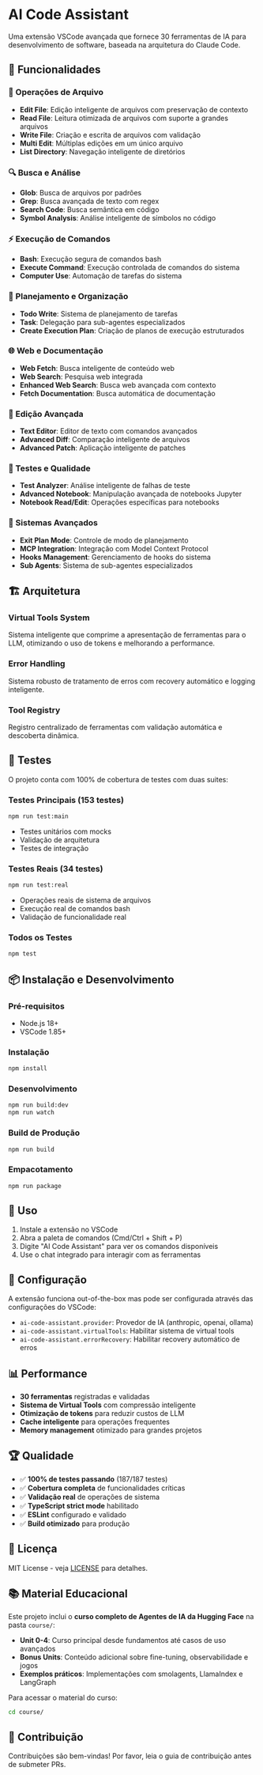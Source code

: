 # AI Code Assistant

Uma extensão VSCode avançada que fornece 30 ferramentas de IA para desenvolvimento de software, baseada na arquitetura do Claude Code.

## 🚀 Funcionalidades

### 📁 Operações de Arquivo
- **Edit File**: Edição inteligente de arquivos com preservação de contexto
- **Read File**: Leitura otimizada de arquivos com suporte a grandes arquivos
- **Write File**: Criação e escrita de arquivos com validação
- **Multi Edit**: Múltiplas edições em um único arquivo
- **List Directory**: Navegação inteligente de diretórios

### 🔍 Busca e Análise
- **Glob**: Busca de arquivos por padrões
- **Grep**: Busca avançada de texto com regex
- **Search Code**: Busca semântica em código
- **Symbol Analysis**: Análise inteligente de símbolos no código

### ⚡ Execução de Comandos
- **Bash**: Execução segura de comandos bash
- **Execute Command**: Execução controlada de comandos do sistema
- **Computer Use**: Automação de tarefas do sistema

### 🧠 Planejamento e Organização
- **Todo Write**: Sistema de planejamento de tarefas
- **Task**: Delegação para sub-agentes especializados
- **Create Execution Plan**: Criação de planos de execução estruturados

### 🌐 Web e Documentação
- **Web Fetch**: Busca inteligente de conteúdo web
- **Web Search**: Pesquisa web integrada
- **Enhanced Web Search**: Busca web avançada com contexto
- **Fetch Documentation**: Busca automática de documentação

### 📝 Edição Avançada
- **Text Editor**: Editor de texto com comandos avançados
- **Advanced Diff**: Comparação inteligente de arquivos
- **Advanced Patch**: Aplicação inteligente de patches

### 🧪 Testes e Qualidade
- **Test Analyzer**: Análise inteligente de falhas de teste
- **Advanced Notebook**: Manipulação avançada de notebooks Jupyter
- **Notebook Read/Edit**: Operações específicas para notebooks

### 🔧 Sistemas Avançados
- **Exit Plan Mode**: Controle de modo de planejamento
- **MCP Integration**: Integração com Model Context Protocol
- **Hooks Management**: Gerenciamento de hooks do sistema
- **Sub Agents**: Sistema de sub-agentes especializados

## 🏗️ Arquitetura

### Virtual Tools System
Sistema inteligente que comprime a apresentação de ferramentas para o LLM, otimizando o uso de tokens e melhorando a performance.

### Error Handling
Sistema robusto de tratamento de erros com recovery automático e logging inteligente.

### Tool Registry
Registro centralizado de ferramentas com validação automática e descoberta dinâmica.

## 🧪 Testes

O projeto conta com 100% de cobertura de testes com duas suites:

### Testes Principais (153 testes)
```bash
npm run test:main
```
- Testes unitários com mocks
- Validação de arquitetura
- Testes de integração

### Testes Reais (34 testes)
```bash
npm run test:real
```
- Operações reais de sistema de arquivos
- Execução real de comandos bash
- Validação de funcionalidade real

### Todos os Testes
```bash
npm test
```

## 📦 Instalação e Desenvolvimento

### Pré-requisitos
- Node.js 18+
- VSCode 1.85+

### Instalação
```bash
npm install
```

### Desenvolvimento
```bash
npm run build:dev
npm run watch
```

### Build de Produção
```bash
npm run build
```

### Empacotamento
```bash
npm run package
```

## 🎯 Uso

1. Instale a extensão no VSCode
2. Abra a paleta de comandos (Cmd/Ctrl + Shift + P)
3. Digite "AI Code Assistant" para ver os comandos disponíveis
4. Use o chat integrado para interagir com as ferramentas

## 🔧 Configuração

A extensão funciona out-of-the-box mas pode ser configurada através das configurações do VSCode:

- `ai-code-assistant.provider`: Provedor de IA (anthropic, openai, ollama)
- `ai-code-assistant.virtualTools`: Habilitar sistema de virtual tools
- `ai-code-assistant.errorRecovery`: Habilitar recovery automático de erros

## 📊 Performance

- **30 ferramentas** registradas e validadas
- **Sistema de Virtual Tools** com compressão inteligente
- **Otimização de tokens** para reduzir custos de LLM
- **Cache inteligente** para operações frequentes
- **Memory management** otimizado para grandes projetos

## 🏆 Qualidade

- ✅ **100% de testes passando** (187/187 testes)
- ✅ **Cobertura completa** de funcionalidades críticas
- ✅ **Validação real** de operações de sistema
- ✅ **TypeScript strict mode** habilitado
- ✅ **ESLint** configurado e validado
- ✅ **Build otimizado** para produção

## 📄 Licença

MIT License - veja [LICENSE](LICENSE) para detalhes.

## 📚 Material Educacional

Este projeto inclui o **curso completo de Agentes de IA da Hugging Face** na pasta `course/`:

- **Unit 0-4**: Curso principal desde fundamentos até casos de uso avançados
- **Bonus Units**: Conteúdo adicional sobre fine-tuning, observabilidade e jogos
- **Exemplos práticos**: Implementações com smolagents, LlamaIndex e LangGraph

Para acessar o material do curso:
```bash
cd course/
```

## 🤝 Contribuição

Contribuições são bem-vindas! Por favor, leia o guia de contribuição antes de submeter PRs.